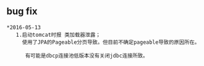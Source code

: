 ## bug fix

    *2016-05-13
       1.启动tomcat时报 类加载器泄露；
         使用了JPA的Pageable分页导致。但目前不确定pageable导致的原因所在。

          有可能是dbcp连接池低版本没有关闭jdbc连接所致。




